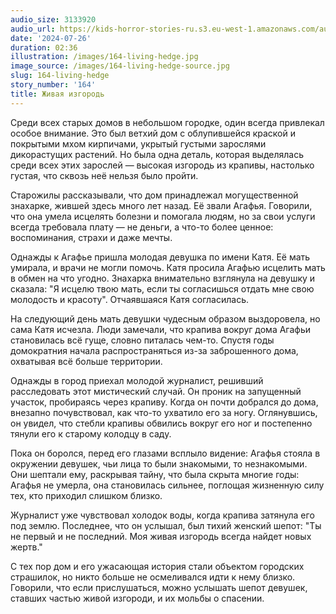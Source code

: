 ```yaml
---
audio_size: 3133920
audio_url: https://kids-horror-stories-ru.s3.eu-west-1.amazonaws.com/audio/164-living-hedge.mp3
date: '2024-07-26'
duration: 02:36
illustration: /images/164-living-hedge.jpg
image_source: /images/164-living-hedge-source.jpg
slug: 164-living-hedge
story_number: '164'
title: Живая изгородь
---
```


Среди всех старых домов в небольшом городке, один всегда привлекал особое внимание. Это был ветхий дом с облупившейся краской и покрытыми мхом кирпичами, укрытый густыми зарослями дикорастущих растений. Но была одна деталь, которая выделялась среди всех этих зарослей — высокая изгородь из крапивы, настолько густая, что сквозь неё нельзя было пройти. 

Старожилы рассказывали, что дом принадлежал могущественной знахарке, жившей здесь много лет назад. Её звали Агафья. Говорили, что она умела исцелять болезни и помогала людям, но за свои услуги всегда требовала плату — не деньги, а что-то более ценное: воспоминания, страхи и даже мечты. 

Однажды к Агафье пришла молодая девушка по имени Катя. Её мать умирала, и врачи не могли помочь. Катя просила Агафью исцелить мать в обмен на что угодно. Знахарка внимательно взглянула на девушку и сказала: "Я исцелю твою мать, если ты согласишься отдать мне свою молодость и красоту". Отчаявшаяся Катя согласилась. 

На следующий день мать девушки чудесным образом выздоровела, но сама Катя исчезла. Люди замечали, что крапива вокруг дома Агафьи становилась всё гуще, словно питалась чем-то. Спустя годы домократния начала распространяться из-за заброшенного дома, охватывая всё больше территории.

Однажды в город приехал молодой журналист, решивший расследовать этот мистический случай. Он проник на запущенный участок, пробираясь через крапиву. Когда он почти добрался до дома, внезапно почувствовал, как что-то ухватило его за ногу. Оглянувшись, он увидел, что стебли крапивы обвились вокруг его ног и постепенно тянули его к старому колодцу в саду.

Пока он боролся, перед его глазами всплыло видение: Агафья стояла в окружении девушек, чьи лица то были знакомыми, то незнакомыми. Они шептали ему, раскрывая тайну, что была скрыта многие годы: Агафья не умерла, она становилась сильнее, поглощая жизненную силу тех, кто приходил слишком близко.

Журналист уже чувствовал холодок воды, когда крапива затянула его под землю. Последнее, что он услышал, был тихий женский шепот: "Ты не первый и не последний. Моя живая изгородь всегда найдет новых жертв." 

С тех пор дом и его ужасающая история стали объектом городских страшилок, но никто больше не осмеливался идти к нему близко. Говорили, что если прислушаться, можно услышать шепот девушек, ставших частью живой изгороди, и их мольбы о спасении.